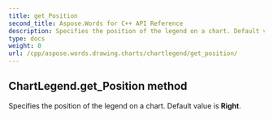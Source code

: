 ```yaml
---
title: get_Position
second_title: Aspose.Words for C++ API Reference
description: Specifies the position of the legend on a chart. Default value is Right. 
type: docs
weight: 0
url: /cpp/aspose.words.drawing.charts/chartlegend/get_position/
---
```

## ChartLegend.get_Position method


Specifies the position of the legend on a chart. Default value is **Right**.

